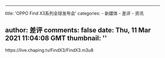 
---
title: 'OPPO Find X3系列全球发布会'
categories: 
    - 新媒体
    - 差评
    - 资讯

author: 差评
comments: false
date: Thu, 11 Mar 2021 11:04:08 GMT
thumbnail: ''
---

<div>   
https://live.chaping.tv/FindX3/FindX3.m3u8  
</div>
            